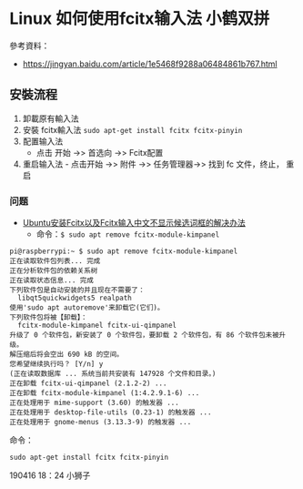 # Linux 如何使用fcitx输入法 小鹤双拼  

參考資料： 
- https://jingyan.baidu.com/article/1e5468f9288a06484861b767.html 
  
  
## 安裝流程 
 
 1. 卸載原有輸入法   
 2. 安裝 fcitx輸入法   `sudo apt-get install fcitx fcitx-pinyin`
 3. 配置输入法  
     -  点击 开始 ->> 首选向 ->> Fcitx配置   
  4. 重启输入法 
    - 点击开始 ->>  附件 ->> 任务管理器->> 找到 fc 文件，终止， 重启  
    
    
     
###  问题 
  
-   [Ubuntu安装Fcitx以及Fcitx输入中文不显示候选词框的解决办法](https://blog.csdn.net/qq_21397217/article/details/52447263)
      - 命令：`$ sudo apt remove fcitx-module-kimpanel`
      
      
``` 
pi@raspberrypi:~ $ sudo apt remove fcitx-module-kimpanel
正在读取软件包列表... 完成
正在分析软件包的依赖关系树       
正在读取状态信息... 完成       
下列软件包是自动安装的并且现在不需要了：
  libqt5quickwidgets5 realpath
使用'sudo apt autoremove'来卸载它(它们)。
下列软件包将被【卸载】：
  fcitx-module-kimpanel fcitx-ui-qimpanel
升级了 0 个软件包，新安装了 0 个软件包，要卸载 2 个软件包，有 86 个软件包未被升级。
解压缩后将会空出 690 kB 的空间。
您希望继续执行吗？ [Y/n] y
(正在读取数据库 ... 系统当前共安装有 147928 个文件和目录。)
正在卸载 fcitx-ui-qimpanel (2.1.2-2) ...
正在卸载 fcitx-module-kimpanel (1:4.2.9.1-6) ...
正在处理用于 mime-support (3.60) 的触发器 ...
正在处理用于 desktop-file-utils (0.23-1) 的触发器 ...
正在处理用于 gnome-menus (3.13.3-9) 的触发器 ...

```

 
  

命令：  

`sudo apt-get install fcitx fcitx-pinyin`    


190416 18：24   小狮子 
